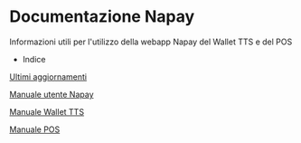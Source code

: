 # Documentazione Napay

Informazioni utili per l'utilizzo della webapp Napay
del Wallet TTS e del POS


- Indice

[Ultimi aggiornamenti](docs/aggiornamenti.md)


[Manuale utente Napay](docs/NAPAY-USERMANUAL.md)


[Manuale Wallet TTS](docs/WALLETMANUAL.md)


[Manuale POS](docs/POSMANUAL.md)
